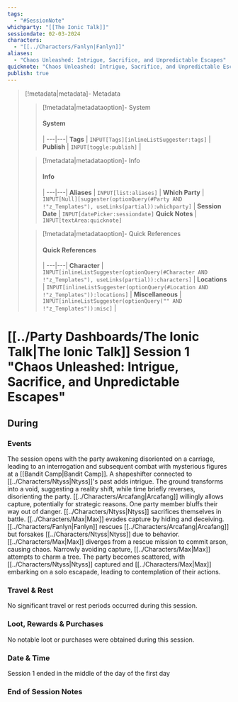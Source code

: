 ```yaml
---
tags:
  - "#SessionNote"
whichparty: "[[The Ionic Talk]]"
sessiondate: 02-03-2024
characters:
  - "[[../Characters/Fanlyn|Fanlyn]]"
aliases:
  - "Chaos Unleashed: Intrigue, Sacrifice, and Unpredictable Escapes"
quicknote: "Chaos Unleashed: Intrigue, Sacrifice, and Unpredictable Escapes"
publish: true
---
```

> [!metadata|metadata]- Metadata 
>> [!metadata|metadataoption]- System
>> #### System
>>  |
>> ---|---|
> **Tags** | `INPUT[Tags][inlineListSuggester:tags]` |
> **Publish** | `INPUT[toggle:publish]` |
>
>
>> [!metadata|metadataoption]- Info
>> #### Info
>>  |
>> ---|---|
>> **Aliases** | `INPUT[list:aliases]` |
>> **Which Party** | `INPUT[Null][suggester(optionQuery(#Party AND !"z_Templates"), useLinks(partial)):whichparty]` |
>> **Session Date** | `INPUT[datePicker:sessiondate]`
>> **Quick Notes** |  `INPUT[textArea:quicknote]`
>
>> [!metadata|metadataoption]- Quick References
>> #### Quick References
>>  |
>> ---|---|
>> **Character** | `INPUT[inlineListSuggester(optionQuery(#Character AND !"z_Templates"), useLinks(partial)):characters]` |
>> **Locations** | `INPUT[inlineListSuggester(optionQuery(#Location AND !"z_Templates")):locations]` |
>> **Miscellaneous** | `INPUT[inlineListSuggester(optionQuery("" AND !"z_Templates")):misc]` |

#  [[../Party Dashboards/The Ionic Talk|The Ionic Talk]] Session 1 "Chaos Unleashed: Intrigue, Sacrifice, and Unpredictable Escapes"
## During
### Events

The session opens with the party awakening disoriented on a carriage, leading to an interrogation and subsequent combat with mysterious figures at a [[Bandit Camp|Bandit Camp]]. A shapeshifter connected to [[../Characters/Ntyss|Ntyss]]'s past adds intrigue. The ground transforms into a void, suggesting a reality shift, while time briefly reverses, disorienting the party. [[../Characters/Arcafang|Arcafang]] willingly allows capture, potentially for strategic reasons. One party member bluffs their way out of danger. [[../Characters/Ntyss|Ntyss]] sacrifices themselves in battle. [[../Characters/Max|Max]] evades capture by hiding and deceiving. [[../Characters/Fanlyn|Fanlyn]] rescues [[../Characters/Arcafang|Arcafang]] but forsakes [[../Characters/Ntyss|Ntyss]] due to behavior. [[../Characters/Max|Max]] diverges from a rescue mission to commit arson, causing chaos. Narrowly avoiding capture, [[../Characters/Max|Max]] attempts to charm a tree. The party becomes scattered, with [[../Characters/Ntyss|Ntyss]] captured and [[../Characters/Max|Max]] embarking on a solo escapade, leading to contemplation of their actions.

### Travel & Rest

No significant travel or rest periods occurred during this session.

### Loot, Rewards & Purchases

No notable loot or purchases were obtained during this session.

### Date & Time

Session 1 ended in the middle of the day of the first day

### End of Session Notes
